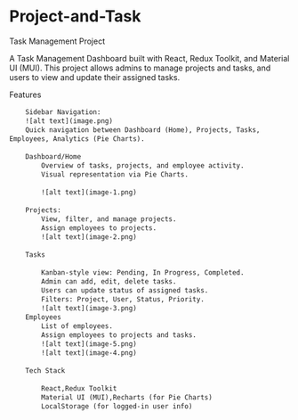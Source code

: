 # Project-and-Task
Task Management Project

A Task Management Dashboard built with React, Redux Toolkit, and Material UI (MUI). This project allows admins to manage projects and tasks, and users to view and update their assigned tasks. 


Features

        Sidebar Navigation:
        ![alt text](image.png)
        Quick navigation between Dashboard (Home), Projects, Tasks, Employees, Analytics (Pie Charts).

        Dashboard/Home
            Overview of tasks, projects, and employee activity.
            Visual representation via Pie Charts.

            ![alt text](image-1.png)

        Projects:
            View, filter, and manage projects.
            Assign employees to projects.
            ![alt text](image-2.png)

        Tasks

            Kanban-style view: Pending, In Progress, Completed.
            Admin can add, edit, delete tasks.
            Users can update status of assigned tasks.
            Filters: Project, User, Status, Priority.
            ![alt text](image-3.png)
        Employees
            List of employees.
            Assign employees to projects and tasks.
            ![alt text](image-5.png)
            ![alt text](image-4.png)

        Tech Stack

            React,Redux Toolkit
            Material UI (MUI),Recharts (for Pie Charts)
            LocalStorage (for logged-in user info)



